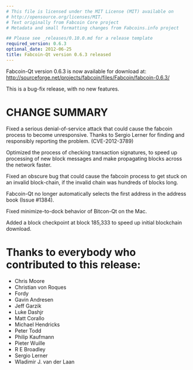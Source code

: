 ```yaml
---
# This file is licensed under the MIT License (MIT) available on
# http://opensource.org/licenses/MIT.
# Text originally from Fabcoin Core project
# Metadata and small formatting changes from Fabcoins.info project

## Please see _releases/0.10.0.md for a release template
required_version: 0.6.3
optional_date: 2012-06-25
title: Fabcoin-Qt version 0.6.3 released
---
```

Fabcoin-Qt version 0.6.3 is now available for download at:
  <http://sourceforge.net/projects/fabcoin/files/Fabcoin/fabcoin-0.6.3/>

This is a bug-fix release, with no new features.

CHANGE SUMMARY
==============

Fixed a serious denial-of-service attack that could cause the
fabcoin process to become unresponsive. Thanks to Sergio Lerner
for finding and responsibly reporting the problem. (CVE-2012-3789)

Optimized the process of checking transaction signatures, to
speed up processing of new block messages and make propagating
blocks across the network faster.

Fixed an obscure bug that could cause the fabcoin process to get
stuck on an invalid block-chain, if the invalid chain was
hundreds of blocks long.

Fabcoin-Qt no longer automatically selects the first address
in the address book (Issue #1384).

Fixed minimize-to-dock behavior of Bitcon-Qt on the Mac.

Added a block checkpoint at block 185,333 to speed up initial
blockchain download.


Thanks to everybody who contributed to this release:
====================================================

- Chris Moore
- Christian von Roques
- Fordy
- Gavin Andresen
- Jeff Garzik
- Luke Dashjr
- Matt Corallo
- Michael Hendricks
- Peter Todd
- Philip Kaufmann
- Pieter Wuille
- R E Broadley
- Sergio Lerner
- Wladimir J. van der Laan
